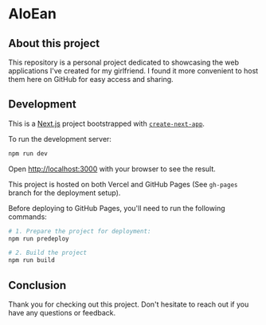 # AloEan

## About this project

This repository is a personal project dedicated to showcasing the web applications I've created for my girlfriend. I found it more convenient to host them here on GitHub for easy access and sharing.

## Development

This is a [Next.js](https://nextjs.org) project bootstrapped with [`create-next-app`](https://nextjs.org/docs/app/api-reference/cli/create-next-app).

To run the development server:

```bash
npm run dev
```

Open [http://localhost:3000](http://localhost:3000) with your browser to see the result.

This project is hosted on both Vercel and GitHub Pages (See `gh-pages` branch for the deployment setup).

Before deploying to GitHub Pages, you'll need to run the following commands:

```bash
# 1. Prepare the project for deployment:
npm run predeploy

# 2. Build the project
npm run build
```

## Conclusion

Thank you for checking out this project. Don't hesitate to reach out if you have any questions or feedback.